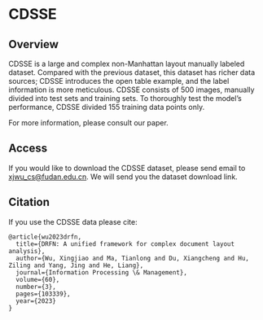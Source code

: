 # CDSSE



## Overview
CDSSE is a large and complex non-Manhattan layout manually labeled dataset. Compared with the previous dataset, this dataset has richer data sources; CDSSE introduces the open table example, and the label information is more meticulous. CDSSE consists of 500 images, manually divided into test sets and training sets. To thoroughly test the model’s performance, CDSSE divided 155 training data points only.


For more information, please consult our paper.



## Access
If you would like to download the CDSSE dataset, please send email to xjwu_cs@fudan.edu.cn. We will send you the dataset download link.



## Citation
If you use the CDSSE data please cite:
```
@article{wu2023drfn,
  title={DRFN: A unified framework for complex document layout analysis},  
  author={Wu, Xingjiao and Ma, Tianlong and Du, Xiangcheng and Hu, Ziling and Yang, Jing and He, Liang},  
  journal={Information Processing \& Management},  
  volume={60},  
  number={3},  
  pages={103339},  
  year={2023} 
}
```


